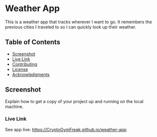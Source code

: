 
# Weather App

This is a weather app that tracks wherever I want to go. It remembers the previous cities I traveled to so I can quickly look up their weather.

## Table of Contents

- [Screenshot](#screenshot)
- [Live Link](#live-link)
- [Contributing](#contributing)
- [License](#license)
- [Acknowledgments](#acknowledgments)

## Screenshot

Explain how to get a copy of your project up and running on the local machine.

### Live Link

See app live:
https://CryptoGymFreak.github.io/weather-app